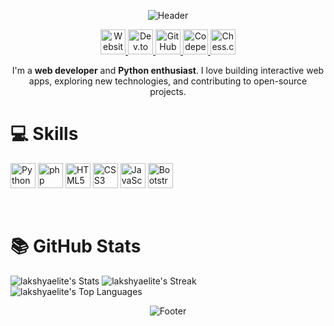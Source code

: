 <p align="center">
  <img src="https://capsule-render.vercel.app/api?type=waving&color=gradient&height=150&section=header&text=Hi%2C%20I'm%20Lakshya!&fontSize=50" alt="Header" />
</p>

<p align="center">
  <a href="https://lakshyasinghchauhan.com/">
    <img src="https://cdn.jsdelivr.net/gh/devicons/devicon@latest/icons/ie10/ie10-original.svg" alt="Website" width="40" height="40" />
  </a>
  <a href="https://dev.to/@lakshyaelite">
    <img src="https://cdn.simpleicons.org/dev.to" alt="Dev.to" width="40" height="40" />
  </a>
  <a href="https://github.com/lakshyaelite">
    <img src="https://cdn.simpleicons.org/github" alt="GitHub" width="40" height="40" />
  </a>
  <a href="https://codepen.io/lakshyaelite">
    <img src="https://cdn.simpleicons.org/codepen" alt="Codepen" width="40" height="40" />
  </a>
  <a href="https://www.chess.com/member/lakshyaelite">
    <img src="https://cdn.simpleicons.org/chess.com" alt="Chess.com" width="40" height="40" />
  </a>
</p>

<p align="center">
I'm a <strong>web developer</strong> and <strong>Python enthusiast</strong>. I love building interactive web apps, exploring new technologies, and contributing to open-source projects.
</p>

# 💻 Skills

<p>
  <img src="https://cdn.jsdelivr.net/gh/devicons/devicon@latest/icons/python/python-original.svg" alt="Python" width="40" height="40" />
  <img src="https://cdn.jsdelivr.net/gh/devicons/devicon@latest/icons/php/php-original.svg" alt="php" width="40" height="40" />
  <img src="https://cdn.jsdelivr.net/gh/devicons/devicon@latest/icons/html5/html5-original.svg" alt="HTML5" width="40" height="40" />
  <img src="https://cdn.jsdelivr.net/gh/devicons/devicon@latest/icons/css3/css3-original.svg" alt="CSS3" width="40" height="40" />
  <img src="https://cdn.jsdelivr.net/gh/devicons/devicon@latest/icons/javascript/javascript-original.svg" alt="JavaScript" width="40" height="40" />
  <img src="https://cdn.jsdelivr.net/gh/devicons/devicon@latest/icons/bootstrap/bootstrap-original.svg" alt="Bootstrap" width="40" height="40" />
</p>

<br>

# 📚 GitHub Stats

![lakshyaelite's Stats](https://github-readme-stats.vercel.app/api?username=lakshyaelite&theme=default&show_icons=true&hide_border=true&count_private=true)
![lakshyaelite's Streak](https://github-readme-streak-stats.herokuapp.com/?user=lakshyaelite&theme=default&hide_border=true)
![lakshyaelite's Top Languages](https://github-readme-stats.vercel.app/api/top-langs/?username=lakshyaelite&theme=default&show_icons=true&hide_border=true&layout=compact)

<p align="center">
  <img src="https://capsule-render.vercel.app/api?type=waving&color=auto&section=footer" alt="Footer" />
</p>

<!---
lakshyagithub/lakshyagithub is a ✨ special ✨ repository because its `README.md` (this file) appears on your GitHub profile.
You can click the Preview link to take a look at your changes.
--->
